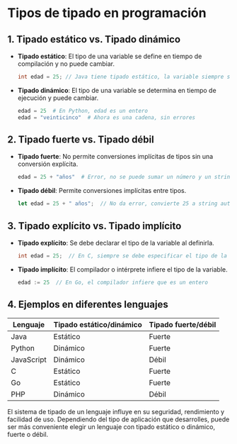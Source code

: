 # Tipos de tipado en programación

## 1. Tipado estático vs. Tipado dinámico

- **Tipado estático**: El tipo de una variable se define en tiempo de compilación y no puede cambiar.
  ```java
  int edad = 25; // Java tiene tipado estático, la variable siempre será un entero.
  ```
- **Tipado dinámico**: El tipo de una variable se determina en tiempo de ejecución y puede cambiar.
  ```python
  edad = 25  # En Python, edad es un entero
  edad = "veinticinco"  # Ahora es una cadena, sin errores
  ```

## 2. Tipado fuerte vs. Tipado débil

- **Tipado fuerte**: No permite conversiones implícitas de tipos sin una conversión explícita.
  ```python
  edad = 25 + "años"  # Error, no se puede sumar un número y un string.
  ```
- **Tipado débil**: Permite conversiones implícitas entre tipos.
  ```javascript
  let edad = 25 + " años";  // No da error, convierte 25 a string automáticamente
  ```

## 3. Tipado explícito vs. Tipado implícito

- **Tipado explícito**: Se debe declarar el tipo de la variable al definirla.
  ```c
  int edad = 25;  // En C, siempre se debe especificar el tipo de la variable
  ```
- **Tipado implícito**: El compilador o intérprete infiere el tipo de la variable.
  ```go
  edad := 25  // En Go, el compilador infiere que es un entero
  ```

## 4. Ejemplos en diferentes lenguajes

| Lenguaje       | Tipado estático/dinámico | Tipado fuerte/débil |
|---------------|------------------------|------------------|
| Java          | Estático               | Fuerte          |
| Python        | Dinámico               | Fuerte          |
| JavaScript    | Dinámico               | Débil           |
| C             | Estático               | Fuerte          |
| Go            | Estático               | Fuerte          |
| PHP           | Dinámico               | Débil           |

El sistema de tipado de un lenguaje influye en su seguridad, rendimiento y facilidad de uso. Dependiendo del tipo de aplicación que desarrolles, puede ser más conveniente elegir un lenguaje con tipado estático o dinámico, fuerte o débil.
